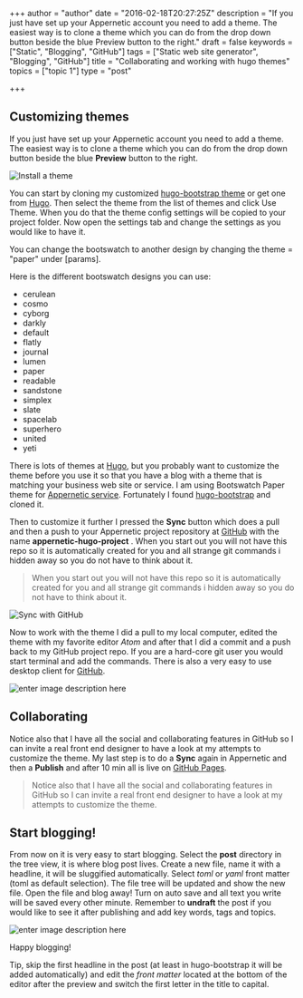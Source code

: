 +++
author = "author"
date = "2016-02-18T20:27:25Z"
description = "If you just have set up your Appernetic account you need to add a theme. The easiest way is to clone a theme which you can do from the drop down button beside the blue Preview button to the right."
draft = false
keywords = ["Static", "Blogging", "GitHub"]
tags = ["Static web site generator", "Blogging", "GitHub"]
title = "Collaborating and working with hugo themes"
topics = ["topic 1"]
type = "post"

+++
## Customizing themes
If you just have set up your Appernetic account you need to add a theme. The easiest way is to clone a theme which you can do from the drop down button beside the blue **Preview** button to the right. 

![Install a theme][1]

You can start by cloning my customized [hugo-bootstrap theme][2] or get one from [Hugo][3]. Then select the theme from the list of themes and click Use Theme. When you do that the theme config settings will be copied to your project folder. Now open the settings tab and change the settings as you would like to have it.

You can change the bootswatch to another design by changing the theme = "paper" under [params].

Here is the different bootswatch designs you can use:

 - cerulean
 - cosmo
 - cyborg
 - darkly
 - default
 - flatly
 - journal
 - lumen
 - paper
 - readable
 - sandstone
 - simplex
 - slate
 - spacelab
 - superhero
 - united
 - yeti 

There is lots of themes at [Hugo][4], but you probably want to customize the theme before you use it so that you have a blog with  a theme that is matching your business web site or service. I am using Bootswatch Paper theme for [Appernetic service][5]. Fortunately I found [hugo-bootstrap][6] and cloned it. 

Then to customize it further I pressed the **Sync** button which does a pull and then a push to your Appernetic project repository at [GitHub][7] with the name **appernetic-hugo-project** . When you start out you will not have this repo so it is automatically created for you and all strange git commands i hidden away so you do not have to think about it.

> When you start out you will not have this repo so it is automatically
> created for you and all strange git commands i hidden away so you do
> not have to think about it.

![Sync with GitHub][8]

Now to work with the theme I did a pull to my local computer, edited the theme with my favorite editor *Atom* and after that I did a commit and a push back to my GitHub project repo. If you are a hard-core git user you would start terminal and add the commands. There is also a very easy to use desktop client for [GitHub][9].

![enter image description here][10]

## Collaborating 
Notice also that I have all the social and collaborating features in GitHub so I can invite a real front end designer to have a look at my attempts to customize the theme. My last step is to do a **Sync** again in Appernetic and then a **Publish** and after 10 min all is live on [GitHub Pages][11].

> Notice also that I have all the social and collaborating features in
> GitHub so I can invite a real front end designer to have a look at my
> attempts to customize the theme.

## Start blogging!
From now on it is very easy to start blogging. Select the **post** directory in the tree view, it is where blog post lives. Create a new file,  name it with a headline, it will be sluggified automatically. Select *toml* or *yaml* front matter (toml as default selection). The file tree will be updated and show the new file. Open the file and blog away! Turn on auto save and all text you write will be saved every other minute. Remember to **undraft** the post if you would like to see it after publishing and  add key words, tags and topics.

![enter image description here][12]

Happy blogging!

Tip, skip the first headline in the post (at least in hugo-bootstrap it will be added automatically) and edit the *front matter* located at the bottom of the editor after the preview and switch the first letter in the title to capital.
 


  [1]: https://res.cloudinary.com/appernetic/v1457304135/pig3qgwntchbkk0x9tab
  [2]: https://github.com/appernetic/hugo-bootstrap.git
  [3]: http://themes.gohugo.io/
  [4]: http://themes.gohugo.io/
  [5]: https://appernetic.io
  [6]: https://github.com/mmrath/hugo-bootstrap
  [7]: https://github.com/
  [8]: https://res.cloudinary.com/appernetic/v1457304341/htdhjub2yfcw4bpkzklw
  [9]: https://desktop.github.com/
  [10]: /images/githubdesktop-opt.png
  [11]: https://appernetic.github.io/
  [12]: /images/Startblogging.png
